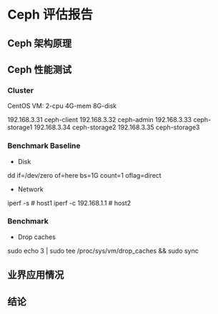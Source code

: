 # Ceph 评估报告

## Ceph 架构原理

## Ceph 性能测试

### Cluster

CentOS VM: 2-cpu 4G-mem 8G-disk

192.168.3.31 ceph-client
192.168.3.32 ceph-admin
192.168.3.33 ceph-storage1
192.168.3.34 ceph-storage2
192.168.3.35 ceph-storage3

### Benchmark Baseline

- Disk

dd if=/dev/zero of=here bs=1G count=1 oflag=direct

- Network

iperf -s               # host1
iperf -c 192.168.1.1   # host2

### Benchmark

- Drop caches

sudo echo 3 | sudo tee /proc/sys/vm/drop_caches && sudo sync

## 业界应用情况

## 结论
